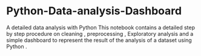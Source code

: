 # Python-Data-analysis-Dashboard
A detailed data analysis with Python
This notebook contains a detailed step by step procedure on cleaning , preprocessing , Exploratory analysis and a simple dashboard to represent the result of the analysis of a dataset using Python .
